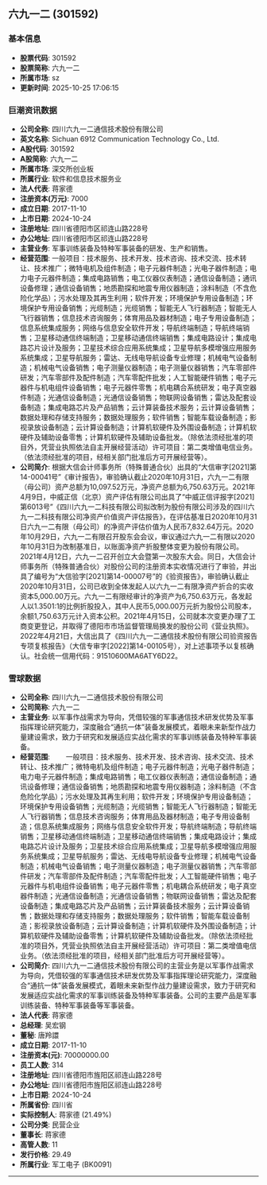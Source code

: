 ## 六九一二 (301592)

### 基本信息

- **股票代码**: 301592
- **股票简称**: 六九一二
- **所属市场**: sz
- **更新时间**: 2025-10-25 17:06:15

### 巨潮资讯数据

- **公司全称**: 四川六九一二通信技术股份有限公司
- **英文名称**: Sichuan 6912 Communication Technology Co., Ltd.
- **A股代码**: 301592
- **A股简称**: 六九一二
- **所属市场**: 深交所创业板
- **所属行业**: 软件和信息技术服务业
- **法人代表**: 蒋家德
- **注册资本(万元)**: 7000
- **成立日期**: 2017-11-10
- **上市日期**: 2024-10-24
- **注册地址**: 四川省德阳市区祁连山路228号
- **办公地址**: 四川省德阳市区祁连山路228号
- **主营业务**: 军事训练装备及特种军事装备的研发、生产和销售。
- **经营范围**: 一般项目：技术服务、技术开发、技术咨询、技术交流、技术转让、技术推广；微特电机及组件制造；电子元器件制造；光电子器件制造；电力电子元器件制造；集成电路销售；电工仪器仪表制造；通信设备制造；通讯设备修理；通信设备销售；地质勘探和地震专用仪器制造；涂料制造（不含危险化学品）；污水处理及其再生利用；软件开发；环境保护专用设备制造；环境保护专用设备销售；光缆制造；光缆销售；智能无人飞行器制造；智能无人飞行器销售；信息技术咨询服务；体育用品及器材制造；电子专用设备制造；信息系统集成服务；网络与信息安全软件开发；导航终端制造；导航终端销售；卫星移动通信终端制造；卫星移动通信终端销售；集成电路设计；集成电路芯片设计及服务；卫星技术综合应用系统集成；卫星导航多模增强应用服务系统集成；卫星导航服务；雷达、无线电导航设备专业修理；机械电气设备制造；机械电气设备销售；电子测量仪器制造；电子测量仪器销售；汽车零部件研发；汽车零部件及配件制造；汽车零配件批发；人工智能硬件销售；电子元器件与机电组件设备销售；电子元器件零售；机电耦合系统研发；电子真空器件制造；光通信设备制造；光通信设备销售；物联网设备销售；雷达及配套设备制造；集成电路芯片及产品销售；云计算装备技术服务；云计算设备销售；数据处理和存储支持服务；数据处理服务；软件销售；智能车载设备制造；影视录放设备制造；云计算设备制造；计算机软硬件及外围设备制造；计算机软硬件及辅助设备零售；计算机软硬件及辅助设备批发。（除依法须经批准的项目外，凭营业执照依法自主开展经营活动）许可项目：第二类增值电信业务。（依法须经批准的项目，经相关部门批准后方可开展经营等）。
- **公司简介**: 根据大信会计师事务所（特殊普通合伙）出具的“大信审字[2021]第14-00041号”《审计报告》，审验确认截止2020年10月31日，六九一二有限（母公司）资产总额为10,097.52万元，净资产总额为6,750.63万元。2021年4月9日，中威正信（北京）资产评估有限公司出具了“中威正信评报字[2021]第6013号”《四川六九一二科技有限公司拟改制为股份有限公司涉及的四川六九一二科技有限公司净资产价值资产评估报告》，在评估基准日2020年10月31日六九一二有限（母公司）的净资产评估价值为人民币7,832.64万元。2020年10月29日，六九一二有限召开股东会会议，审议通过六九一二有限以2020年10月31日为改制基准日，以账面净资产折股整体变更为股份有限公司。2021年4月12日，六九一二召开创立大会暨第一次股东大会。同日，大信会计师事务所（特殊普通合伙）对股份公司的注册资本实收情况进行了审验，并出具了编号为“大信验字[2021]第14-00007号”的《验资报告》，审验确认截止2020年10月31日，公司已收到全体发起人以六九一二有限净资产折合的实收资本5,000.00万元。六九一二有限经审计的净资产为6,750.63万元，各发起人以1.3501:1的比例折股投入，其中人民币5,000.00万元折为股份公司股本，余额1,750.63万元计入资本公积。2021年4月15日，公司就本次变更办理了工商变更登记，并取得了德阳市市场监督管理局换发的股份公司《营业执照》。2022年4月21日，大信出具了《四川六九一二通信技术股份有限公司验资报告专项复核报告》（大信专审字[2022]第14-00105号），对上述事项予以复核确认。社会统一信用代码：91510600MA6ATY6D22。

### 雪球数据

- **公司全称**: 四川六九一二通信技术股份有限公司
- **公司简称**: 六九一二
- **主营业务**: 以军事作战需求为导向，凭借较强的军事通信技术研发优势及军事指挥理论研究能力，深度融合“通抗一体”装备发展模式，着眼未来新型作战力量建设需求，致力于研究和发展适应实战化需求的军事训练装备及特种军事装备。
- **经营范围**: 　　一般项目：技术服务、技术开发、技术咨询、技术交流、技术转让、技术推广；微特电机及组件制造；电子元器件制造；光电子器件制造；电力电子元器件制造；集成电路销售；电工仪器仪表制造；通信设备制造；通讯设备修理；通信设备销售；地质勘探和地震专用仪器制造；涂料制造（不含危险化学品）；污水处理及其再生利用；软件开发；环境保护专用设备制造；环境保护专用设备销售；光缆制造；光缆销售；智能无人飞行器制造；智能无人飞行器销售；信息技术咨询服务；体育用品及器材制造；电子专用设备制造；信息系统集成服务；网络与信息安全软件开发；导航终端制造；导航终端销售；卫星移动通信终端制造；卫星移动通信终端销售；集成电路设计；集成电路芯片设计及服务；卫星技术综合应用系统集成；卫星导航多模增强应用服务系统集成；卫星导航服务；雷达、无线电导航设备专业修理；机械电气设备制造；机械电气设备销售；电子测量仪器制造；电子测量仪器销售；汽车零部件研发；汽车零部件及配件制造；汽车零配件批发；人工智能硬件销售；电子元器件与机电组件设备销售；电子元器件零售；机电耦合系统研发；电子真空器件制造；光通信设备制造；光通信设备销售；物联网设备销售；雷达及配套设备制造；集成电路芯片及产品销售；云计算装备技术服务；云计算设备销售；数据处理和存储支持服务；数据处理服务；软件销售；智能车载设备制造；影视录放设备制造；云计算设备制造；计算机软硬件及外围设备制造；计算机软硬件及辅助设备零售；计算机软硬件及辅助设备批发。（除依法须经批准的项目外，凭营业执照依法自主开展经营活动）许可项目：第二类增值电信业务。（依法须经批准的项目，经相关部门批准后方可开展经营等）。
- **公司简介**: 四川六九一二通信技术股份有限公司的主营业务是以军事作战需求为导向，凭借较强的军事通信技术研发优势及军事指挥理论研究能力，深度融合“通抗一体”装备发展模式，着眼未来新型作战力量建设需求，致力于研究和发展适应实战化需求的军事训练装备及特种军事装备。公司的主要产品是军事训练装备、特种军事装备等军事装备。
- **法人代表**: 蒋家德
- **总经理**: 吴宏钢
- **董秘**: 唐羚譞
- **成立日期**: 2017-11-10
- **注册资本(元)**: 70000000.00
- **员工人数**: 314
- **注册地址**: 四川省德阳市旌阳区祁连山路228号
- **办公地址**: 四川省德阳市旌阳区祁连山路228号
- **上市日期**: 2024-10-24
- **所属省份**: 四川省
- **实际控制人**: 蒋家德 (21.49%)
- **公司分类**: 民营企业
- **董事长**: 蒋家德
- **高管人数**: 11
- **发行价格**: 29.49
- **所属行业**: 军工电子 (BK0091)

---
